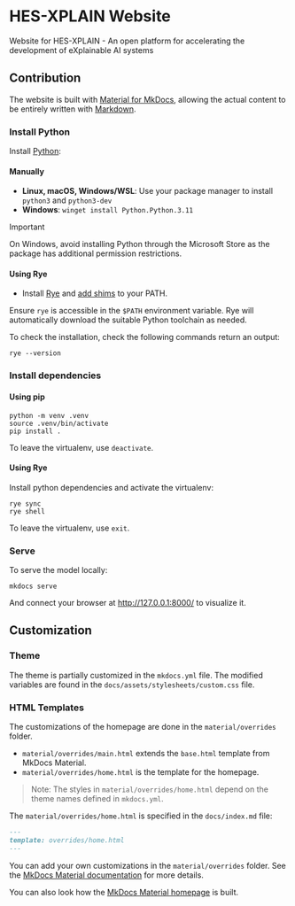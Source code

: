# HES-XPLAIN Website

Website for HES-XPLAIN - An open platform for accelerating the development of eXplainable AI systems

## Contribution

The website is built with [Material for MkDocs](https://squidfunk.github.io/mkdocs-material/),
allowing the actual content to be entirely written with [Markdown](https://www.markdownguide.org/).

### Install Python

Install [Python](https://www.python.org/):

#### Manually

* **Linux, macOS, Windows/WSL**: Use your package manager to install `python3` and `python3-dev`
* **Windows**: `winget install Python.Python.3.11`

> [!IMPORTANT]
> On Windows, avoid installing Python through the Microsoft Store as the package has additional permission restrictions.

#### Using Rye

* Install [Rye](https://rye-up.com/) and [add shims](https://rye-up.com/guide/installation/) to your PATH.

Ensure `rye` is accessible in the `$PATH` environment variable.
Rye will automatically download the suitable Python toolchain as needed.

To check the installation, check the following commands return an output:

```shell
rye --version
```

### Install dependencies

#### Using pip

```shell
python -m venv .venv
source .venv/bin/activate
pip install .
```

To leave the virtualenv, use `deactivate`.

#### Using Rye

Install python dependencies and activate the virtualenv:

```shell
rye sync
rye shell
```

To leave the virtualenv, use `exit`.

### Serve

To serve the model locally:

```shell
mkdocs serve
```

And connect your browser at http://127.0.0.1:8000/ to visualize it.

## Customization

### Theme

The theme is partially customized in the `mkdocs.yml` file. The modified variables are found in the `docs/assets/stylesheets/custom.css` file.

### HTML Templates

The customizations of the homepage are done in the `material/overrides` folder.

- `material/overrides/main.html` extends the `base.html` template from MkDocs Material.
- `material/overrides/home.html` is the template for the homepage.

> Note: The styles in `material/overrides/home.html` depend on the theme names defined in `mkdocs.yml`.

The `material/overrides/home.html` is specified in the `docs/index.md` file:

```markdown
---
template: overrides/home.html
---
```

You can add your own customizations in the `material/overrides` folder. See the [MkDocs Material documentation](https://squidfunk.github.io/mkdocs-material/customization/#template-overrides) for more details.

You can also look how the [MkDocs Material homepage](https://github.com/squidfunk/mkdocs-material) is built.
